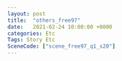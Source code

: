 ```yaml
---
layout: post
title:  "others_free97"
date:   2021-02-24 10:00:00 +0000
categories: Etc
Tags: Story Etc
SceneCode: ["scene_free97_q1_s20"]
---
```

